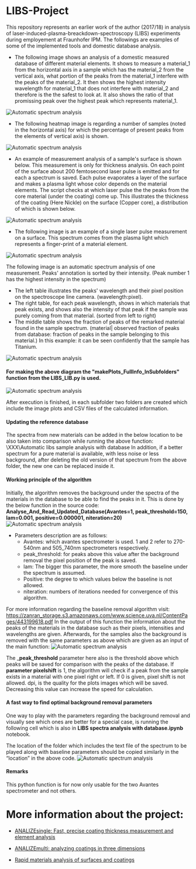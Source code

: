 # LIBS-Project

This repository represents an earlier work of the author (2017/18) in analysis of laser-induced-plasma-breackdown-spectroscopy (LIBS) experiments during employement at Fraunhofer IPM. The followings are examples of some of the implemented tools and domestic database analysis. 

- The following image shows an analysis of a domestic measured database of different material elements. It shows to measure a material_1 from the horizontal axis in a sample which has the material_2 from the vertical axis, what portion of the peaks from the material_1 interfere 
with the peaks of the material_2. It then shows the highest intensity wavelength for material_1 that does not interfere with material_2 and 
therefore is the the safest to look at. It also shows the ratio of that promissing peak over the highest peak which represents material_1.

<img src="examples/270_540_Best wavelengths for LIBS fs.jpg" alt="Automatic spectrum analysis">

- The following heatmap image is regarding a number of samples (noted in the horizontal axis) for which the percentage of present peaks from the elements of vertical axis) is shown.
<img src="examples/saar analysis.png" alt="Automatic spectrum analysis">


- An example of measurement analysis of a sample's surface is shown below. This measurement is only for thickness analysis. On each point of the surface about 200 femtosecond laser pulse is emitted and for each a spectrum is saved. Each pulse evaporates a layer of the surface 
and makes a plasma light whose color depends on the material elements.
The script checks at which laser pulse the the peaks from the core material (under the coating) come up.
 This illustrates the thickness of the coating (Here Nickle) on the surface (Copper core), a distribution of which is shown below.
<img src="examples/Thickness Map NiCuGalvanized.png" alt="Automatic spectrum analysis">

- The following image is an example of a single laser pulse measurement on a surface. This spectrum comes from the plasma light which represents a finger-print of a material element.
<img src="examples/1_Pink_Side_30th Pulse_150amp.png" alt="Automatic spectrum analysis">


The following image is an automatic spectrum analysis of one measurement. Peaks' annotation is sorted by their intensity. (Peak number 1 has the highest intensity in the spectrum)
- The left table illustrates the peaks' wavelength and their pixel position on the spectroscope line camera. (wavelength:pixel).
- The right table, for each peak wavelength, shows in which materials that peak exists, and shows also the intensity of that peak if the sample was purely coming from that material. (sorted from left to right)
- The middle table shows the fraction of peaks of the remarked material found in the sample spectrum.  (material| observed fraction of peaks from database: fraction of peaks in the sample belonging to this material.)
In this example: it can be seen confidently that the sample has Titanium.
<img src="examples/Ti_example.jpg" alt="Automatic spectrum analysis">



#### For making the above diagram the "makePlots_FullInfo_InSubfolders" function from the LIBS_LIB.py is used.
<img src="examples/jupyter example_1.png" alt="Automatic spectrum analysis">


After execution is finished, in each subfolder two folders are created which include the image plots and CSV files of the calculated information.
#### Updating the reference database
The spectra from new materials can be added in the below location to be also taken into comparison while running the above function:
\\XXX\Automatic libs sample analysis with database
In addition, if a better spectrum for a pure material is available, with less noise or less background, after deleting the old version of that spectrum from the above folder, the new one can be replaced inside it.
#### Working principle of the algorithm

Initially, the algorithm removes the background under the spectra of the materials in the database to be able to find the peaks in it.
This is done by the below function in the source code:
**Analyse_And_Read_Updated_Database(Avantes=1, peak_threshold=150, lam=0.001, positive=0.000001, niteration=20)**
<img src="examples/jupyter example_2.png" alt="Automatic spectrum analysis">

- Parameters description are as follows:
	- Avantes: which avantes spectrometer is used. 1 and 2 refer to 270-540nm and 505_740nm spectrometers respectively.
	- peak_threshold: for peaks above this value after the background removal the pixel position of the peak is saved.
	- lam: The bigger this parameter, the more smooth the baseline under the spectrum is assumed.
	- Positive: the degree to which values below the baseline is not allowed.
	- niteration: numbers of iterations needed for convergence of this algorithm. 

For more information regarding the baseline removal algorithm visit: https://zanran_storage.s3.amazonaws.com/www.science.uva.nl/ContentPages/443199618.pdf
In the output of this function the information about the peaks of the materials in the database such as their pixels, intensities and wavelengths are given.
Afterwards, for the samples also the background is removed with the same parameters as above which are given as an input of the main function:
<img src="examples/jupyter example_3.png" alt="Automatic spectrum analysis">

The ___peak_threshold__ parameter here also is the threshold above which peaks will be saved for comparison with the peaks of the database.
If __parameter pixelshift__ is 1, the algorithm will check if a peak from the sample exists in a material with one pixel right or left. If 0 is given, pixel shift is not allowed.
dpi, is the quality for the plots images which will be saved. Decreasing this value can increase the speed for calculation.
#### A fast way to find optimal background removal parameters

One way to play with the parameters regarding the background removal and visually see which ones are better for a special case, is running the following cell which is also in **LIBS spectra analysis with database.ipynb** notebook.
 
The location of the folder which includes the text file of the spectrum to be played along with baseline parameters should be copied similarly in the “location” in the above code.
<img src="examples/jupyter example_4.png" alt="Automatic spectrum analysis">

#### Remarks

This python function is for now only usable for the two Avantes spectrometer and not others.








# More information about the project:

* [ANALIZEsingle: Fast, precise coating thickness measurement and element analysis](https://www.ipm.fraunhofer.de/content/dam/ipm/en/PDFs/product-information/PK/OOA/ANALIZEsingle-coating-thickness-analysis.pdf)

* [ANALIZEmulti: analyzing coatings in three dimensions](https://www.ipm.fraunhofer.de/content/dam/ipm/en/PDFs/product-information/PK/OOA/ANALIZEmulti-coating-analysis.pdf)

* [Rapid materials analysis of surfaces and coatings](
https://www.ipm.fraunhofer.de/en/bu/production-control-inline-measurement-techniques/expertise/laser-induced-breakdown-spectroscopy.html
)
